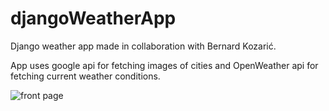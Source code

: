 # djangoWeatherApp

Django weather app made in collaboration with Bernard Kozarić.

App uses google api for fetching images of cities and OpenWeather api for fetching current weather conditions.

![front page](https://i.imgur.com/7KSuOcZ.png)

